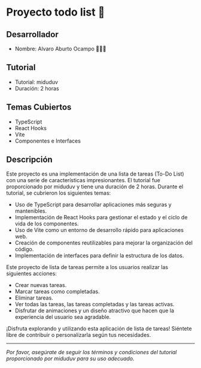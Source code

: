 # Proyecto todo list 📘

## Desarrollador

- Nombre: Alvaro Aburto Ocampo 🧑🏾‍💻

## Tutorial

- Tutorial: miduduv
- Duración: 2 horas

## Temas Cubiertos

- TypeScript
- React Hooks
- Vite
- Componentes e Interfaces

## Descripción

Este proyecto es una implementación de una lista de tareas (To-Do List) con una serie de características impresionantes. El tutorial fue proporcionado por miduduv y tiene una duración de 2 horas. Durante el tutorial, se cubrieron los siguientes temas:

- Uso de TypeScript para desarrollar aplicaciones más seguras y mantenibles.
- Implementación de React Hooks para gestionar el estado y el ciclo de vida de los componentes.
- Uso de Vite como un entorno de desarrollo rápido para aplicaciones web.
- Creación de componentes reutilizables para mejorar la organización del código.
- Implementación de interfaces para definir la estructura de los datos.

Este proyecto de lista de tareas permite a los usuarios realizar las siguientes acciones:

- Crear nuevas tareas.
- Marcar tareas como completadas.
- Eliminar tareas.
- Ver todas las tareas, las tareas completadas y las tareas activas.
- Disfrutar de animaciones y un diseño atractivo que hacen que la experiencia del usuario sea agradable.

¡Disfruta explorando y utilizando esta aplicación de lista de tareas! Siéntete libre de contribuir o personalizarla según tus necesidades.

---

_Por favor, asegúrate de seguir los términos y condiciones del tutorial proporcionado por miduduv para su uso adecuado._

